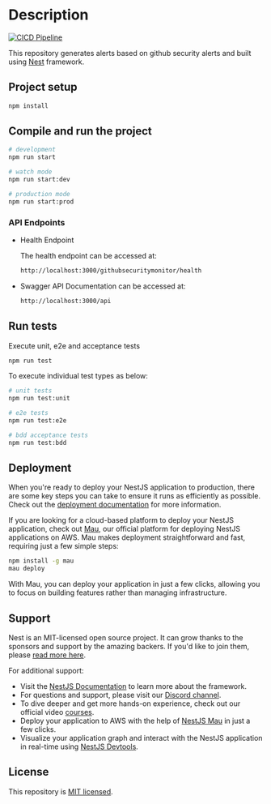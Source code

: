 # Description

[![CICD Pipeline](https://github.com/abhisheksr01/github-security-monitor/actions/workflows/pipeline.yml/badge.svg)](https://github.com/abhisheksr01/github-security-monitor/actions/workflows/pipeline.yml)

This repository generates alerts based on github security alerts and built using [Nest](https://github.com/nestjs/nest) framework.

## Project setup

```bash
npm install
```

## Compile and run the project

```bash
# development
npm run start

# watch mode
npm run start:dev

# production mode
npm run start:prod
```

### API Endpoints

- Health Endpoint
  
  The health endpoint can be accessed at:
  
  ```bash
  http://localhost:3000/githubsecuritymonitor/health
  ```

- Swagger API Documentation can be accessed at:
  
  ```bash
  http://localhost:3000/api
  ```

## Run tests

Execute unit, e2e and acceptance tests

```bash
npm run test
```

To execute individual test types as below:

```bash
# unit tests
npm run test:unit

# e2e tests
npm run test:e2e

# bdd acceptance tests
npm run test:bdd
```

## Deployment

When you're ready to deploy your NestJS application to production, there are some key steps you can take to ensure it runs as efficiently as possible. Check out the [deployment documentation](https://docs.nestjs.com/deployment) for more information.

If you are looking for a cloud-based platform to deploy your NestJS application, check out [Mau](https://mau.nestjs.com), our official platform for deploying NestJS applications on AWS. Mau makes deployment straightforward and fast, requiring just a few simple steps:

```bash
npm install -g mau
mau deploy
```

With Mau, you can deploy your application in just a few clicks, allowing you to focus on building features rather than managing infrastructure.

## Support

Nest is an MIT-licensed open source project. It can grow thanks to the sponsors and support by the amazing backers. If you'd like to join them, please [read more here](https://docs.nestjs.com/support).

For additional support:

- Visit the [NestJS Documentation](https://docs.nestjs.com) to learn more about the framework.
- For questions and support, please visit our [Discord channel](https://discord.gg/G7Qnnhy).
- To dive deeper and get more hands-on experience, check out our official video [courses](https://courses.nestjs.com/).
- Deploy your application to AWS with the help of [NestJS Mau](https://mau.nestjs.com) in just a few clicks.
- Visualize your application graph and interact with the NestJS application in real-time using [NestJS Devtools](https://devtools.nestjs.com).

## License

This repository is [MIT licensed](./LICENSE).
